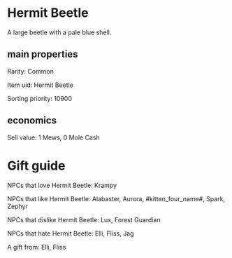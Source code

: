 # Hermit Beetle

A large beetle with a pale blue shell.

## main properties

Rarity: Common

Item uid: Hermit Beetle

Sorting priority: 10900

## economics

Sell value: 1 Mews, 0 Mole Cash

# Gift guide

NPCs that love Hermit Beetle: Krampy

NPCs that like Hermit Beetle: Alabaster, Aurora, #kitten_four_name#, Spark, Zephyr

NPCs that dislike Hermit Beetle: Lux, Forest Guardian

NPCs that hate Hermit Beetle: Elli, Fliss, Jag

A gift from: Elli, Fliss
